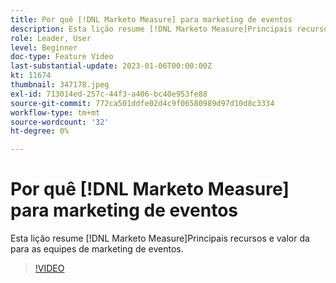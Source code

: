 ```yaml
---
title: Por quê [!DNL Marketo Measure] para marketing de eventos
description: Esta lição resume [!DNL Marketo Measure]Principais recursos e valor da para as equipes de marketing de eventos.
role: Leader, User
level: Beginner
doc-type: Feature Video
last-substantial-update: 2023-01-06T00:00:00Z
kt: 11674
thumbnail: 347178.jpeg
exl-id: 713014ed-257c-44f3-a406-bc40e953fe88
source-git-commit: 772ca501ddfe02d4c9f06580989d97d10d8c3334
workflow-type: tm+mt
source-wordcount: '32'
ht-degree: 0%

---
```


# Por quê [!DNL Marketo Measure] para marketing de eventos

Esta lição resume [!DNL Marketo Measure]Principais recursos e valor da para as equipes de marketing de eventos.

>[!VIDEO](https://video.tv.adobe.com/v/347178/?quality=12&learn=on)
